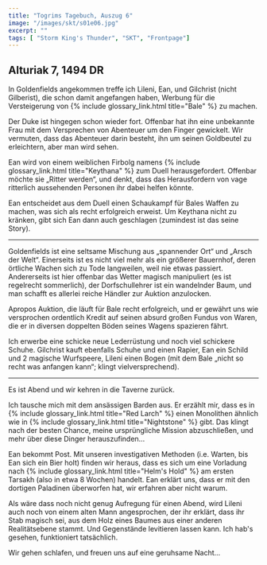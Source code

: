 ```yaml
---
title: "Togrims Tagebuch, Auszug 6"
image: "/images/skt/s01e06.jpg"
excerpt: ""
tags: [ "Storm King's Thunder", "SKT", "Frontpage"]
---
```


## Alturiak 7, 1494 DR

In Goldenfields angekommen treffe ich Lileni, Ean, und Gilchrist (nicht
Gilberist), die schon damit angefangen haben, Werbung für die Versteigerung
von {% include glossary_link.html title="Bale" %} zu machen.

Der Duke ist hingegen schon wieder fort. Offenbar hat ihn eine unbekannte Frau
mit dem Versprechen von Abenteuer um den Finger gewickelt. Wir vermuten, dass
das Abenteuer darin besteht, ihn um seinen Goldbeutel zu erleichtern, aber man
wird sehen.

Ean wird von einem weiblichen Firbolg namens {% include glossary_link.html
title="Keythana" %} zum Duell herausgefordert. Offenbar möchte sie „Ritter
werden“, und denkt, dass das Herausfordern von vage ritterlich aussehenden
Personen ihr dabei helfen könnte.

Ean entscheidet aus dem Duell einen Schaukampf für Bales Waffen zu machen, was
sich als recht erfolgreich erweist. Um Keythana nicht zu kränken, gibt sich Ean
dann auch geschlagen (zumindest ist das seine Story).

---

Goldenfields ist eine seltsame Mischung aus „spannender Ort“ und „Arsch der Welt“.
Einerseits ist es nicht viel mehr als ein größerer Bauernhof, deren örtliche
Wachen sich zu Tode langweilen, weil nie etwas passiert. Andererseits ist hier
offenbar das Wetter magisch manipuliert (es ist regelrecht sommerlich), der
Dorfschullehrer ist ein wandelnder Baum, und man schafft es allerlei
reiche Händler zur Auktion anzulocken.

Apropos Auktion, die läuft für Bale recht erfolgreich, und er gewährt uns
wie versprochen ordentlich Kredit auf seinen absurd großen Fundus von Waren, die
er in diversen doppelten Böden seines Wagens spazieren fährt.

Ich erwerbe eine schicke neue Lederrüstung und noch viel schickere Schuhe.
Gilchrist kauft ebenfalls Schuhe und einen Rapier, Ean ein Schild und 2 magische
Wurfspeere, Lileni einen Bogen (mit dem Bale „nicht so recht was anfangen
kann“; klingt vielversprechend).

---

Es ist Abend und wir kehren in die Taverne zurück.

Ich tausche mich mit dem ansässigen Barden aus. Er erzählt mir, dass es in {%
include glossary_link.html title="Red Larch" %} einen Monolithen ähnlich wie in
{% include glossary_link.html title="Nightstone" %} gibt. Das klingt nach der
besten Chance, meine ursprüngliche Mission abzuschließen, und mehr über diese
Dinger herauszufinden…

Ean bekommt Post. Mit unseren investigativen Methoden (i.e. Warten, bis Ean sich
ein Bier holt) finden wir heraus, dass es sich um eine Vorladung nach {% include
glossary_link.html title="Helm's Hold" %} am ersten Tarsakh (also in etwa 8
Wochen) handelt. Ean erklärt uns, dass er mit den dortigen Paladinen überworfen hat,
wir erfahren aber nicht warum.

Als wäre dass noch nicht genug Aufregung für einen Abend, wird Lileni auch noch
von einem alten Mann angesprochen, der ihr erklärt, dass ihr Stab magisch sei,
aus dem Holz eines Baumes aus einer anderen Realitätsebene stammt. Und
Gegenstände levitieren lassen kann. Ich hab's gesehen, funktioniert tatsächlich.

Wir gehen schlafen, und freuen uns auf eine geruhsame Nacht…
